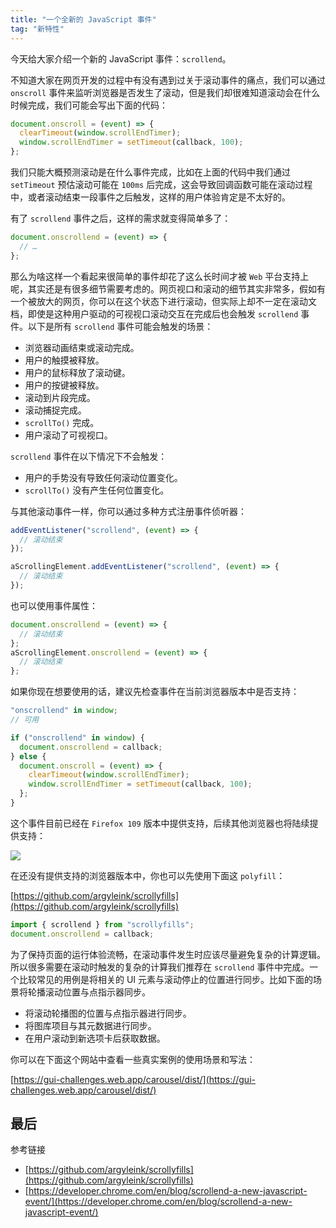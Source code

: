 ```yaml
---
title: "一个全新的 JavaScript 事件"
tag: "新特性"
---
```


今天给大家介绍一个新的 JavaScript 事件：`scrollend`。

不知道大家在网页开发的过程中有没有遇到过关于滚动事件的痛点，我们可以通过 `onscroll` 事件来监听浏览器是否发生了滚动，但是我们却很难知道滚动会在什么时候完成，我们可能会写出下面的代码：

```js
document.onscroll = (event) => {
  clearTimeout(window.scrollEndTimer);
  window.scrollEndTimer = setTimeout(callback, 100);
};
```

我们只能大概预测滚动是在什么事件完成，比如在上面的代码中我们通过 `setTimeout` 预估滚动可能在 `100ms` 后完成，这会导致回调函数可能在滚动过程中，或者滚动结束一段事件之后触发，这样的用户体验肯定是不太好的。

有了 `scrollend` 事件之后，这样的需求就变得简单多了：

```js
document.onscrollend = (event) => {
  // …
};
```

那么为啥这样一个看起来很简单的事件却花了这么长时间才被 `Web` 平台支持上呢，其实还是有很多细节需要考虑的。网页视口和滚动的细节其实非常多，假如有一个被放大的网页，你可以在这个状态下进行滚动，但实际上却不一定在滚动文档，即使是这种用户驱动的可视视口滚动交互在完成后也会触发 `scrollend` 事件。以下是所有 `scrollend` 事件可能会触发的场景：

- 浏览器动画结束或滚动完成。
- 用户的触摸被释放。
- 用户的鼠标释放了滚动键。
- 用户的按键被释放。
- 滚动到片段完成。
- 滚动捕捉完成。
- `scrollTo()` 完成。
- 用户滚动了可视视口。

`scrollend` 事件在以下情况下不会触发：

- 用户的手势没有导致任何滚动位置变化。
- `scrollTo()` 没有产生任何位置变化。

与其他滚动事件一样，你可以通过多种方式注册事件侦听器：

```js
addEventListener("scrollend", (event) => {
  // 滚动结束
});

aScrollingElement.addEventListener("scrollend", (event) => {
  // 滚动结束
});
```

也可以使用事件属性：

```js
document.onscrollend = (event) => {
  // 滚动结束
};
aScrollingElement.onscrollend = (event) => {
  // 滚动结束
};
```

如果你现在想要使用的话，建议先检查事件在当前浏览器版本中是否支持：

```js
"onscrollend" in window;
// 可用

if ("onscrollend" in window) {
  document.onscrollend = callback;
} else {
  document.onscroll = (event) => {
    clearTimeout(window.scrollEndTimer);
    window.scrollEndTimer = setTimeout(callback, 100);
  };
}
```

这个事件目前已经在 `Firefox 109` 版本中提供支持，后续其他浏览器也将陆续提供支持：

![](../imgs/37/06.png)

在还没有提供支持的浏览器版本中，你也可以先使用下面这 `polyfill`：

[https://github.com/argyleink/scrollyfills](https://github.com/argyleink/scrollyfills)

```js
import { scrollend } from "scrollyfills";
document.onscrollend = callback;
```

为了保持页面的运行体验流畅，在滚动事件发生时应该尽量避免复杂的计算逻辑。所以很多需要在滚动时触发的复杂的计算我们推荐在 `scrollend` 事件中完成。一个比较常见的用例是将相关的 UI 元素与滚动停止的位置进行同步。比如下面的场景将轮播滚动位置与点指示器同步。

- 将滚动轮播图的位置与点指示器进行同步。
- 将图库项目与其元数据进行同步。
- 在用户滚动到新选项卡后获取数据。

你可以在下面这个网站中查看一些真实案例的使用场景和写法：

[https://gui-challenges.web.app/carousel/dist/](https://gui-challenges.web.app/carousel/dist/)

## 最后

参考链接

- [https://github.com/argyleink/scrollyfills](https://github.com/argyleink/scrollyfills)
- [https://developer.chrome.com/en/blog/scrollend-a-new-javascript-event/](https://developer.chrome.com/en/blog/scrollend-a-new-javascript-event/)
